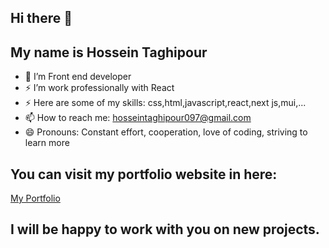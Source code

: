 ## Hi there 👋

## My name is Hossein Taghipour

- 🔭 I’m Front end developer
- ⚡ I’m work professionally with React
- ⚡ Here are some of my skills: css,html,javascript,react,next js,mui,...
- 📫 How to reach me: hosseintaghipour097@gmail.com
- 😄 Pronouns: Constant effort, cooperation, love of coding, striving to learn more

## You can visit my portfolio website in here: 

[My Portfolio](http://hosseinth.vercel.app)
 
## I will be happy to work with you on new projects.

